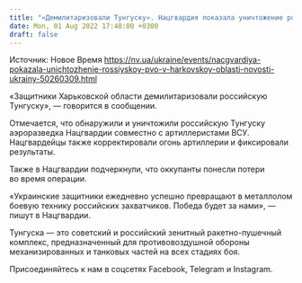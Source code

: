 ```yaml
---
title: "«Демилитаризовали Тунгуску». Нацгвардия показала уничтожение российской ПВО в Харьковской области"
date: Mon, 01 Aug 2022 17:48:00 +0300
draft: false
---
```

Источник: Новое Время https://nv.ua/ukraine/events/nacgvardiya-pokazala-unichtozhenie-rossiyskoy-pvo-v-harkovskoy-oblasti-novosti-ukrainy-50260309.html


«Защитники Харьковской области демилитаризовали российскую Тунгуску», — говорится в сообщении.

Отмечается, что обнаружили и уничтожили российскую Тунгуску аэроразведка Нацгвардии совместно с артиллеристами ВСУ. Нацгвардейцы также корректировали огонь артиллерии и фиксировали результаты.

Также в Нацгвардии подчеркнули, что оккупанты понесли потери во время операции.

 «Украинские защитники ежедневно успешно превращают в металлолом боевую технику российских захватчиков. Победа будет за нами», — пишут в Нацгвардии. 

Тунгуска — это советский и российский зенитный ракетно-пушечный комплекс, предназначенный для противовоздушной обороны механизированных и танковых частей на всех стадиях боя.

Присоединяйтесь к нам в соцсетях Facebook, Telegram и Instagram.
